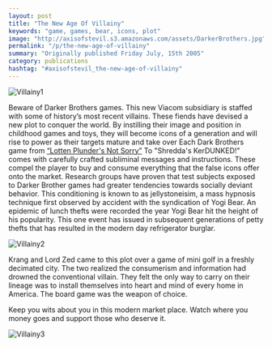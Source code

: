 ```yaml
---
layout: post
title: "The New Age Of Villainy"
keywords: "game, games, bear, icons, plot"
image: "http://axisofstevil.s3.amazonaws.com/assets/DarkerBrothers.jpg"
permalink: "/p/the-new-age-of-villainy"
summary: "Originally published Friday July, 15th 2005"
category: publications
hashtag: "#axisofstevil_the-new-age-of-villainy"
---
```


[id_1]: http://axisofstevil.s3.amazonaws.com/assets/DarkerBrothers.jpg "Villainy1"[id_2]: http://axisofstevil.s3.amazonaws.com/assets/drclaweegelarge.jpg "Villainy2"[id_3]: http://axisofstevil.s3.amazonaws.com/assets/kerdunkdlarge.jpg "Villainy3"
![Villainy1][id_1]

Beware of Darker Brothers games. This new Viacom subsidiary is staffed with some of history’s most recent villains. These fiends have devised a new plot to conquer the world. By instilling their image and position in childhood games and toys, they will become icons of a generation and will rise to power as their targets mature and take over
Each Dark Brothers game from [“Lotten Plunder's Not Sorry”](http://axisofstevil.s3.amazonaws.com/assets/tvcap100843.gif "“Lotten Plunder's Not Sorry”") To "Shredda's KerDUNKED!" comes with carefully crafted subliminal messages and instructions. These compel the player to buy and consume everything that the false icons offer onto the market. Research groups have proven that test subjects exposed to Darker Brother games had greater tendencies towards socially deviant behavior. This conditioning is known to as jellystoneisim, a mass hypnosis technique first observed by accident with the syndication of Yogi Bear. An epidemic of lunch thefts were recorded the year Yogi Bear hit the height of his popularity. This one event has issued in subsequent generations of petty thefts that has resulted in the modern day refrigerator burglar.

![Villainy2][id_2]

Krang and Lord Zed came to this plot over a game of mini golf in a freshly decimated city. The two realized the consumerism and information had drowned the conventional villain. They felt the only way to carry on their lineage was to install themselves into heart and mind of every home in America. The board game was the weapon of choice.

Keep you wits about you in this modern market place. Watch where you money goes and support those who deserve it.

![Villainy3][id_3]
